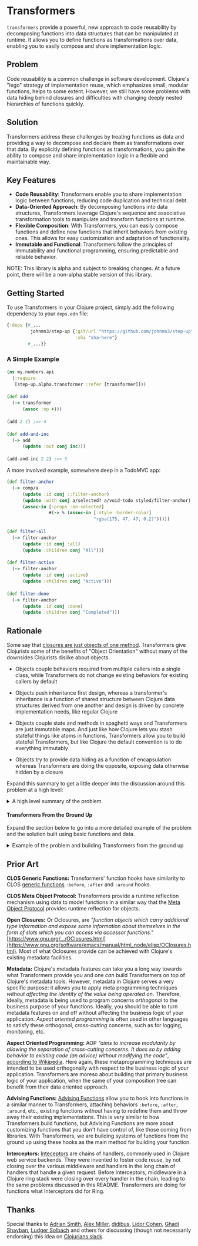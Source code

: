 # Transformers

`transformers` provide a powerful, new approach to code reusability by
decomposing functions into data structures that can be manipulated at runtime.
It allows you to define functions as transformations over data, enabling you to
easily compose and share implementation logic.

## Problem

Code reusability is a common challenge in software development. Clojure's
"lego" strategy of implementation reuse, which emphasizes small, modular
functions, helps to some extent. However, we still have some problems with data
hiding behind closures and difficulties with changing deeply nested hierarchies
of functions quickly.

## Solution

Transformers address these challenges by treating functions as data and
providing a way to decompose and declare them as transformations over that
data. By explicitly defining functions as transformations, you gain the ability
to compose and share implementation logic in a flexible and maintainable way.

## Key Features

- **Code Reusability**: Transformers enable you to share implementation logic
between functions, reducing code duplication and technical debt.
- **Data-Oriented Approach**: By decomposing functions into data structures,
Transformers leverage Clojure's sequence and associative transformation tools
to manipulate and transform functions at runtime.
- **Flexible Composition**: With Transformers, you can easily compose functions
and define new functions that inherit behaviors from existing ones. This allows
for easy customization and adaptation of functionality.
- **Immutable and Functional**: Transformers follow the principles of
immutability and functional programming, ensuring predictable and reliable
behavior.

NOTE: This library is alpha and subject to breaking changes. At a future point,
there will be a non-alpha stable version of this library.

## Getting Started

To use Transformers in your Clojure project, simply add the following
dependency to your `deps.edn` file:

```clojure
{:deps {#_...
         johnmn3/step-up {:git/url "https://github.com/johnmn3/step-up"
                          :sha "sha-here"}
        #_...}}
```

### A Simple Example

```clojure
(ns my.numbers.api
  (:require
   [step-up.alpha.transformer :refer [transformer]]))

(def add
  (-> transformer
      (assoc :op +)))

(add 2 2) ;=> 4

(def add-and-inc
  (-> add
      (update :out conj inc)))

(add-and-inc 2 2) ;=> 5
```

A more involved example, somewhere deep in a TodoMVC app:
```clojure
(def filter-anchor
  (-> comp/a
      (update :id conj ::filter-anchor)
      (update :with conj a/selected? a/void-todo styled/filter-anchor)
      (assoc-in [:props :on-selected]
                #(-> % (assoc-in [:style :border-color]
                                 "rgba(175, 47, 47, 0.2)")))))

(def filter-all
  (-> filter-anchor
      (update :id conj :all)
      (update :children conj "All")))

(def filter-active
  (-> filter-anchor
      (update :id conj :active)
      (update :children conj "Active")))

(def filter-done
  (-> filter-anchor
      (update :id conj :done)
      (update :children conj "Completed")))
```

## Rationale

Some say that [closures are just objects of one method](https://wiki.c2.com/?ClosuresAndObjectsAreEquivalent).
Transformers give Clojurists some of the benefits of "Object Orientation"
without many of the downsides Clojurists dislike about objects.

- Objects couple behaviors required from multiple callers into a single class,
while Transformers do not change existing behaviors for existing callers by
default

- Objects push inheritance first design, whereas a transformer's inheritance is
a function of shared structure between Clojure data structures derived from one
another and design is driven by concrete implementation needs, like regular
Clojure

- Objects couple state and methods in spaghetti ways and Transformers are just
immutable maps. And just like how Clojure lets you stash stateful things like
atoms in functions, Transformers allow you to build stateful Transformers, but
like Clojure the default convention is to do everything immutably

- Objects try to provide data hiding as a function of encapsulation whereas
Transformers are doing the opposite, exposing data otherwise hidden by a
closure

Expand this summary to get a little deeper into the discussion around this
problem at a high level:

<details closed>
  <summary>A high level summary of the problem</summary>

Suppose we have the following function composition tree:
```
                         A      
                         |      
                         B      
                         |      
                         C      
                       /   \    
                     D       E  
                   /  \     /|\ 
                 F     G  H  | I
                        \/  / / 
                         J_/_/  
                         |      
                         K      
```
Now, suppose we want a new function called L that wraps K. However, this new L
function needs slightly different behavior in the way that C works.

We can easily create a new C (say, "C2") that has the new behavior, but the new
L also needs all the additional behaviors from D, E, F, G, H, I, J and K.

So, they all need to be recomposed into a new tree. So now our implementation
graph looks like this:
```
                         A                           
                         |                           
                         B_________________          
                         |                 \         
                         C1                 C2       
                       /    \             /    \     
                     D       E          D       E    
                   /  \     / |\         \     / |\  
                 F     G  H   | I         G  H   | I 
                        \/   /  /          \/   /  / 
                         J__/__/            J__/__/  
                         |                  |        
                         K1                 K2       
```
Notice, the only genuinely new code in the new tree is in C2 and K2.

D1, E1, F1, G1, H1, I1, J1 and K1 all needed to be recomposed into two separate
call trees, bloating code with technical debt. If there's ever a bug in the way
G1 called D1, for instance, we'll now have to remember to go back and fix it in
two different places.

Looking at the graph like this, we might get the impression that managing this
code duplication isn't that bad. Visually, you can _see_ where the duplications
are and if you later want to replace the common code with an abstraction, it
looks like that would be pretty easy. But when these functions are spread
across many namespaces, with even deeper call trees, with more numerous
duplications through out the app, over the course of years...

No, sometimes it's not entirely clear whether or not these two call trees can
be abstracted back into one again. So, what started as a defensive measure, to
grow our code rather than changing it, duplicating it created it's own set of
problems and technical debt for us to deal with.

With Transformers we are able to define C2 and K2 and then share the rest of
the call tree between C and K.
```
                                    A        
                                    |        
                                    B        
                                    |        
                                    C  C2    
                                  /  \/|     
                                D____/\E     
                               / \    /|\    
                              F   G  H | I   
                                   \/ / /    
                                    J/_/     
                                    | \      
                                    K  k2    
```
We are not _mutating_ here. When K2 is defined, two different logical call
trees are created, similar to how `(def a {:a 1})` and `(def b (assoc a :b 1)`
are two different logical maps that share implementation structure between
them.

Imagine if we weren't allowed to `(def c (assoc b :a 3))` because the value of
`:a` was already closed over by the definition of `a` and `b`. We'd end up
having to redefine a lot of values for a lot of things that mostly already
exist but just happen to be in different data structures simultaneously.

So, why do that to ourselves with our functions?

We're good at managing sequences and eloquently merging maps. It's trivial for
us to simply decompose our functions into data and declare them as
transformations over those decomposed pieces. Transformers let us do that.

With Transformers you can transform your functions like data. By explicitly
decomposing and declaring your functions as data, and by defining them via
transformations over data, regular functions gain macro-like powers over
other regular functions defined in this way.

So don't wait... Embrace the _non-dual_ nature of data function Transformers.
Yes, even you, too, can walk through the _vail of the closure_ and finally tame
the dragons of duality between verbs and nouns!

<div style="text-align: center;">
<img src="lexical_dragon.jpeg" alt="The Lexical Dragons of Code and Data" width="200"/>
</div>

</details>

#### Transformers From the Ground Up

Expand the section below to go into a more detailed example of the problem and
the solution built using basic functions and data.

<details closed>
  <summary>Example of the problem and building Transformers from the ground up</summary>

Bob works at Acme Widgets as a Staff Engineer in the Weather Widgets
department.

They've got'im working on a widget that converts celcius to fahrenheit.
Pretty simple, right? Should have been, but... management... They thought
they were better programmers than Bob.

Bob warned them, "I need more requirements. It can't just be
`(* (/ 5 9) (- c 32))` from spreadsheet you gave me. How will it be used?"

"No, it's just that!" they said. "It'll be easy," they said. "Fine," he
said.
```clojure
(defn fahrenheit [c]
  (* (/ 5 9) (- c 32)))
#_(fahrenheit 104) ;=> 40
```
A week after the widget hit prod though, here they come:

"Bob, we need it to recognize numbers ending in c, Bob," they said. "It's
just thas one more thing," they said. "Oh, and the output needs an f at the
end," they also said.

By this time, though, the fahrenheit component had been added to twelve
different weather components, spread across other components in 37 different
namespaces, which has already been showing up in hundreds of pages through
out multiple apps running in prod. Changing fahreinheit now is not a trivial
thing. It'll take tons of testing across many different teams that depend on
how it currently looks and works.

So Bob did the logical thing and just wrapped it:
```clojure
(defn parse-c [c]
  (if (= \c (last (str c)))
    (parse-long (apply str (butlast (str c))))
    (if (string? c)
      (parse-long c)
      c)))
#_(parse-c "104c") ;=> 104

(defn f2 [c]
  (let [c2 (parse-c c)]
    (str (fahrenheit c2) "f")))
#_(f2 "104c") ;=> "40f"
```
#### _Implementation diagram so far:_
```clojure
;; fahrenheit    parse-c    
;;           \  /           
;;            f2            
```

There. Now all existing callers can continue to function and look as they
are and only new widgets that the higherups need the new behavior in can
depend on the newly wrapped funciton. That's normally how we reuse
implementation details in functional programming - we wrap it in another
function. This is called the "legos method" of code reuse. It has it's
pros and cons, like all patterns.

But, uh oh, the higherups came back with another request...
They wanted Bob to peg all inputs below 0 to 0 now. They say it's for
simplified widgets view, for views that don't involve temperatures below
zero celsius.

"Fine, whatever," Bob thinks. "I'm done trying to reason with these
people."

Against Bob's better judgement, he went and made the thing that can't
calculate temperature correctly. But he now he had a problem.

In the time between their previous request and this one, both the original
farenheit and the f2 versions of the calculator have ended up in twice as
many namespaces and web pages in prod. So, if we need to change how either
one of those work, we're going to need to test all of those downstream apps
very thoroughly.

Can't we just do what we did last time? Can't we just wrap f2 like we did
with fahreinheit? Then only have new callers are calling the feature-wrapped
versions?

"No," Bob realized. We need the parser to run before we can compare the
input to 0. We don't need to change the value of f2's input (c) or its
return value - we need to alter a value inside of f2 (c2).

So, sure, he can defensively make a f3 but, unfortunately, Bob's going to
have to reimplement most of c2 in his new f3 function. So that's what he
did:
```clojure
(defn f3 [c]
  (let [c2 (parse-c c)]
    (if (< c2 0)
      (str (fahrenheit 0) "f")
      (str (fahrenheit c2) "f"))))
#_(f3 "-19") ;=> "-17.77777777777778f"
#_(f3 "-30") ;=> "-17.77777777777778f"
```
#### _Implementation diagram so far:_
```clojure
;; fahrenheit-1  parse-c-1   fahrenheit-1  parse-c-1    
;;           \  /                      \  /             
;;            f2                        f3              
```
There we go. That looks great! But like all great things, management came
back with another request. They say that some customers say that they only
want even significand (to the left of the decimal) outputs, otherwise they'd
like to have 1 added to the output.

Weird flex, but okay, right? Thinks stopped making sense a long time ago, as
far as Bob was concerned. Again, since our new f3 has been created, Terry
has added 23 widgets that depend on it. And, again, we don't need to risk
breaking those downstream consumers of f3, so Bob can just make an f3-even,
for those widgets that need the new feature.

All is not lost though, right? We can still reuse all of the implementation
from f3, right? No, f3 returns strings... We'd have to either turn the
strings back into numbers, so that we can add 1 to the even numbers, or we'd
have to reimplement f3 entirely. Dang it!

"Fine," Bob surmises, "Clojure makes this super easy anyway." And he's right.
These  functions are very simple and not hard to understand. It looks a
little messy, but it's a mess we can handle. It is far better to defensively
grow our code and risk implementation redundancy and code duplication than
it is to change existing code and risk breaking the whole world of
downstream consumers.

So, again, he again reimplements a bespoke solution, very similar to
existing solutions, but just slightly different:
```clojure
(defn f3-even [c]
  (let [c2 (parse-c c)
        res (if (< c2 0)
              (fahrenheit 0)
              (fahrenheit c2))]
    (str (if (even? (int res))
           res
           (inc res))
         "f")))
#_(f3-even "50") ;=> 10
#_(f3-even "51") ;=> 10.555555555555555
#_(f3-even "52") ;=> 12.11111111111111
```
#### _Implementation diagram so far:_
```clojure
;; fahrenheit    parse-c     fahrenheit    parse-c     fahrenheit    parse-c    
;;           \  /                      \  /                      \  /           
;;            f2                        f3                        f3-even       
```
Not pretty, but whatever, this is a one off. It's a pure function. It does
what it needs to, let's just leave alone and stop talking about it, k?

Fortunately, because everything is so stable and Acme Widgets has this ethic
of always defensively duplicating code over risking the breakage of
downstream callers in important components, Bob is right. He can mostly set
it and forget it and it'll keep working 100 years from now.

Oh, suprise, suprise... Now the higherups have a new requirement: fahrenheit
is going multi tenent. I know, it sounds drastic but we can migrate
incrementally.

One of our premium customers wants to be able to put capital "C"s, in
addition to lowercase "c"s, for inputs. The higherups think it'd be a great
idea if, as a test, we introduce multi-tenancy first in our weather widgets
and, specifically, in Bob's farenheit widgets. If non-premium customers want
that feature, they'll have to pay extra.

Bob would prefer not to support duplicative code over time unnecessarily, so
he reuses parse-c's implementation in parse-C. The new behavior can wrap
the semantics of parse-c cleanly, so no big deal:
```clojure
(defn parse-C [c]
  (if (= \C (last (str c)))
    (parse-long (apply str (butlast (str c))))
    (parse-c c)))
```
parse-c was implemented way back before f2 was implemented though. Do we
have to make a new f2? And do we also have to make a new f3, so that we
can have a new f3-even?

Bob ponders parameterizing the parser. Again, he sees no point in risking
damange to downstream callers of f3 and f3-even, so he implements fresh,
bespoke versions of f3 and f3-even with the parser parameterized:
```clojure
(defn f3-with-parser [c & [parser]]
  (let [c2 ((or parser parse-c) c)] ; <- let's still fall back to parse-c
    (if (< c2 0)
      (str (fahrenheit 0) "f")
      (str (fahrenheit c2) "f"))))
#_(f3-even-with-parser "104C" parse-C) ;=> "40f"

(defn f3-even-with-parser [c & [parser]]
  (let [c2 ((or parser parse-c) c)
        res (if (< c2 0)
              (fahrenheit 0)
              (fahrenheit c2))]
    (str (if (even? (int res))
           res
           (inc res))
         "f")))
#_(f3-even-with-parser "104C" parse-C) ;=> "40f"
```
#### _Implementation diagram so far:_
```clojure
;; fahrenheit    parse-c     fahrenheit    parse-c     fahrenheit    parse-c  
;;           \  /                      \  /                      \  /         
;;            f2                        f3                        f3-even     
;;                                                                            
;;                                                                            
;; fahrenheit----parse-c____               fahrenheit----parse-c              
;;           \  /           \                        \  /                     
;;      f3-with-parser       parse-C          f3-even-with-parser             
```
Awesome. A bit of a PITA, having to expand our signature like that, but
it's more robust now. Also sucks that we have to maintain the parallel
implementations like this. Maybe Bob should refactor this.

He'll get to that soon, but the higherups have another feature request
that has to get done quick. Remember that "never less than zero""
constraint from f3? Now they want to let prememium members have any number
less than "n" or any other condition, for that matter.

Okay, so what do we do now?

Can we wrap f3-with-parser? Again, no, because that conditional's logic
(`(< c2 0)`) is closed over, inside f2 and f3. And, again, Sally already
made 15 widgets that depend on them, living in prod. Dependencies have
already leaked everywhere for f3-with-parser and f3-even-with-parser.

We can't keep doing this. Bob needs to parameterize that conditional so we
can stop reimplementing it. Then we can start reusing these functions by
simply composing them with function wrappers that pass in the conditional
as a parameter.

And, we still don't want to unnecessarily risk affecting consumers of f2,
f3, f3-even, f3-with-parser and f3-even-with-parser, so let's not delete
those. Let's just make the new parameterized versions for new callers. One
day, when we have the resources, we may migrate all those old consumers to
the new functions. For now, we have to move fast without breaking things so
let's just have Bob make some new functions:
```clojure
(defn f3-with-parser-and-conditional [c & [parser conditional-fn]]
  (let [c2 ((or parser parse-c) c)] ; <- let's still fall back to parse-c
    (if conditional-fn
      (if (conditional-fn c2)
        (str (fahrenheit 0) "f")
        (str (fahrenheit c2) "f"))
      (if (< c2 0)
        (str (fahrenheit 0) "f")
        (str (fahrenheit c2) "f")))))

(defn f3-even-with-parser-and-conditional [c & [parser conditional-fn]]
  (let [c2 ((or parser parse-c) c)
        res (if conditional-fn
              (if (conditional-fn c2)
                (fahrenheit 0)
                (fahrenheit c2))
              (if (< c2 0)
                (fahrenheit 0)
                (fahrenheit c2)))]
    (str (if (even? (int res))
           res
           (inc res))
         "f")))
(f3-even-with-parser-and-conditional 104 parse-C #(< % 0)) ;=> "40f"
``` 
#### _Implementation diagram so far:_
```clojure
;; fahrenheit    parse-c     fahrenheit    parse-c     fahrenheit    parse-c       
;;           \  /                      \  /                      \  /              
;;            f2                        f3                        f3-even          
;;                                                                                 
;;                                                                                 
;; fahrenheit----parse-c________               fahrenheit----parse-c                   
;;           \  /               \                        \  /                          
;;            f3-with-parser     parse-C           f3-even-with-parser    
;;                                                                                 
;;                                                                                 
;; fahrenheit----parse-c                   fahrenheit----parse-c                     
;;           \  /                                    \  /                          
;;  f3-with-parser-and-conditional            f3-even-with-parser-and-conditional             
```
Okay, hmm. That's a bit much. There's gotta be a better way. Sure, we could
parameterize everything about this function, but where do we stop? This is
getting out of hand.

Just for shits-and-giggles, Bob decides to take this parameterization a step
further and parameterize even the even? branch of the second function. This
allows him to reduce both functions back down into a single function that
optionally defaults to the even? testing branch unless it's overridden by
the caller. So Bob makes an f4 that parameterizes what to do with the
conditional's result:
```clojure
(defn f4 [c & [parser conditional-fn dunzo]]
  (let [c2 ((or parser parse-c) c)
        res (if conditional-fn
              (if (conditional-fn c2)
                (fahrenheit 0)
                (fahrenheit c2))
              (if (< c2 0)
                (fahrenheit 0)
                (fahrenheit c2)))]
    (str (if dunzo
           (dunzo res)
           (if (even? (int res))
             res
             (inc res)))
         "f")))
#_ (f4 104 parse-C #(< 40 %) #(if (even? (int %)) % (inc %))) ;=> "-16.77777777777778f"
```
#### _Implementation diagram so far:_
```clojure
;; fahrenheit    parse-c     fahrenheit    parse-c     fahrenheit    parse-c       
;;           \  /                      \  /                      \  /              
;;            f2                        f3                        f3-even          
;;                                                                                 
;;                                                                                 
;; fahrenheit----parse-c________               fahrenheit---parse-c                   
;;           \  /               \                        \  /                          
;;            f3-with-parser     parse-C           f3-even-with-parser    
;;                                                                                 
;;                                                                                 
;; fahrenheit----parse-c                   fahrenheit----parse-c                 
;;           \  /                                    \  /                          
;;  f3-with-parser-and-conditional     f3-even-with-parser-and-conditional
;;                                                                                 
;;                                                                                 
;;                   fahrenheit----parse-c   
;;                             \  /          
;;                              f4   
```
Now we can do (f4 104 parse-C #(< 40 %) #(if (odd? (int %)) % (inc %)))
```clojure
(f4 104 parse-C #(< % 0) #(if (odd? (int %)) % (inc %))) ;=> "41f"
```
Okay, but this is getting pretty ugly now. The function is moreso
parameterization than it is business logic.

We're parameterizing the handling of the inputs. We're parameterizing what
to do with the inputs after they're handled. We're parameterizing almost
everything but the function that's actually operating on the data.

Why not parameterize that too? Why not parameterize everything about a
function?

Below is an "abstract function" which is structured into these internal
function stages that we've been discussing:
```clojure
(def data {:args [] :in [] :tf [] :op nil :out [] :tf-end [] :res nil})

(defn apply-env-fns [env k]
  (if-not (seq (get env k))
    env
    (reduce (fn [e f] (f e)) env (get env k))))

(defn abstract-function [d & args]
  (let [enva (update d :args into
                     (reduce (fn [a f] [(apply f a)])
                     args (:in d)))
        envb (apply-env-fns enva :tf)
        res (if-not ((:op envb))
                (:args envb)
                (apply (:op envb) (:args envb)))
        envc (assoc d :res (reduce (fn [r f] (f r))
                                   res (:out envb)))
        envd (apply-env-fns envc :tf-end)]
    (:res env4)))
#_ (abstract-function (-> data (assoc :op +)) 1 2 3) ;=> 6
```
Okay, so what we have here is a data model of a function. With it, we're able
to do everything we were able to do above, but with just data.

In the picture below, we break down this data model for functions into four
main phases:

<div style="text-align: center;">
<img src="anatomy_of_a_function.png" alt="The Anatomy of a Function" width="800"/>
</div>

In the picture we also have an initialization phase. We're not going to use the
initialization phase in this section but we'll get into them in other sections.

Okay, let's try it first with fahrenheit as the operator function:
```clojure
(->> 104
     (abstract-function (-> data (assoc :op fahrenheit)))) ;=> 40
```

Sure, that's not very useful by itself. The fun starts when we add more
implementation data to the abstract function.

Let's replicate f2 by adding parsing and formatting implementation data:
```clojure
(->> "-103c"
     (abstract-function
      (-> data
          (update :in conj parse-c)
          (assoc :op fahrenheit)
          (update :tf-end conj #(update % :res (str % "F")))))) ;=> -75
```
Why would we do this? By keeping these implementation details separate but
still located in the same data structure as its other associated implementation
details, we can _use_ the function or _reuse the implementation_ of the
function, depending on the evolving requirements of our application.

Let's define f2 again but, this time, lets store the function as data:
```clojure
(def f-with-parse ;; was f2
  (-> data
      (update :in conj parse-c)
      (assoc :op fahrenheit)
      (update :tf-end conj #(update % :res (str % "F")))))
```
#### _Implementation diagram so far:_
```clojure
;; fahrenheit    parse-c  
;;           \  /         
;;        f-with-parse    
```
So far, our implementation diagram looks mostly the same.

Now we can run the data through the abstract function with arguments:
```clojure
(abstract-function f-with-parse "-103c") ;=> "-75F"
```
Great, now let's add the below zero gaurd from f3:
```clojure
(def f-with-parse-and-cond ;; <- was f3-even
  (-> f-with-parse 
      (update :tf conj
              #(update % :args (if (< (first %) 0) [0] %)))))
```
#### _Implementation diagram so far:_
```clojure
;; fahrenheit    parse-c                            
;;           \  /                                     
;;        f-with-parse ----- f-with-parse-and-cond  
```
Already, we can see that our implementation diagram is growing at a slower rate
than our prior implementations.

Remember that in the original f3 we had to reimplement everything about f2.
Here, were only adding the update to the args - same result:
```clojure
(abstract-function f-with-parse-and-cond "-103c") ;=> "-17.77777777777778F"
```
And for increasing the evens by one? Instead of becoming more complex with
wrappers, things become _less_ complex with Transformers:
```clojure
(def f4*
  (-> f-with-parse-and-cond
      (update :out conj #(if (even? (int %)) % (inc %)))))
```
#### _Implementation diagram so far:_
```clojure
;; fahrenheit    parse-c                                    
;;           \  /                                           
;;        f-with-parse ----- f-with-parse-and-cond -- f4*   
```
Well, that was easy. We didn't have to go reimplementing f2 and f3 all over
again!

Works the same:
```clojure
(abstract-function f4* "-103c") ;=> "-16.77777777777778F"
```

All the other modifications and expansions we made to f4* in our original
example are no longer necessary.

Because `f3-with-parser`, `f3-even-with-parser`,
`f3-with-parser-and-conditional`, `f3-even-with-parser-and-conditional` and
`f4*` all simply parameterize implementation details for their callers, we no
longer need to write those implementations.

Therefore, what was:
```clojure
(f3-even-with-parser "104C" parse-C) ;=> "40f"
```
Becomes:
```clojure
(-> f-with-parse
    (update :in #(-> % rest (conj parse-C))
    (abstract-function "-103c")) ;=> "40f"
```
Or, if we don't mind expanding our implementation diagram:
```clojure
(def f3-even-with-parser
  (-> f-with-parse
      (update :in #(-> % rest (conj parse-C)))
#_ (abstract-function f3-even-with-parser "-103c") ;=> "40f"
```
#### _Implementation diagram so far:_
```clojure
;; fahrenheit    parse-c                                  
;;           \  /                                         
;;        f-with-parse ----- f-with-parse-and-cond -- f4*  
;;                    \_____ f3-even-with-parser          
```

Still quite simple.

Here were are anonymously implementing `f4*` inline:
<!-- conditional dunzo -->
```clojure
(-> f3-even-with-parser
    (assoc :conditional #(< 40 %))
    (assoc :dunzo #(if (even? (int %)) % (inc %))
    (update :tf-end conj #())
    (abstract-function "-103c")) ;=> "40f"
```
(f4* 104 parse-C #(< 40 %) #(if (even? (int %)) % (inc %)))

Notice how we never had to go back and rewrite old functions, parameterizing
behaviors we didn't anticipate at the design stage.

The f4* function fully reuses the f-with-parse-and-cond function. The
f-with-parse-and-cond function fully reuses the f-with-parse function.

Oh, but we need a version of f4* that doesn't convert the result to a string
with "f" at the end!

How hard would it be for us to transform f4* into on that acts as if
f-with-parse never coupled the formating behavior in its implementation?

Pretty easy!
```clojure
(def f4-raw
  (-> f4* (update :tf-end empty)))

(abstract-function f4-raw "-103c") ;=> -16.77777777777778
```
And Bob didn't necessarily have to make `f4-raw`. Nobody on team Weather
Widgets needs to be able to make changes, or have write access to the 
weather-widgets repo, in order to make that above f4-raw. Any downstream
consumer of f4* can transform its implementation in the way above. So doesn't
necessarily have to support all these features, just a good core set of
widgets that can be easily transformed into other widgets.

That's basically what Transformers are, but just with a few more bells and
whistles. But, when you invoke the transformer map, it's as if
`abstract-function` is preceding the map in every invocation. Transformers
provide a way to more easily compose functions and declaratively recompose
them after they've already been defined. They parameterize every part of the
insides of a function, turning its semantics inside out, so that those 
implementation parts are not coupled together by the function closure.

Transformers allow you to share implementation without forcing
specific abstractions. It's an abstract function, so your code doesn't
have to be.

People are complaining that "reusable" code is problematic.

“duplication is far cheaper than the wrong abstraction” they say
“prefer duplication over the wrong abstraction” they say

The main method of implementation reuse in clojure is by convention of making
small, single purpose functions. We make small lego blocks out of functions
that can be easily composed together to create any large scale behavior
we want.

This has one downside though - while it's easy to swap out one function
anywhere in an heirarchy of functions composed together with another
function with the new feature, we still have to recompose the entire
heirarchy downstream of the new function. Easy to do - you can essentially
copy and paste the same composition logic downstream of the new function.

In other words, for function C in A->B->C->D->E, if we need a new E that
needs a new feature from C, then when we go to make a new C we have to also
go make a new D that wraps the new C, so that the new E can wrap the new
D.

So, we're not really getting to reuse D in this new C/new D relationship.
Technically, there's no reason we should have to rewrite all the wrappers
between a new function and an old one that is getting a new feature. We
can't do that though, because by "closing over" our implementations we are
preventing the sharing of their compositions. 
</details>

##  Prior Art

**CLOS Generic Functions:** Transformers' function hooks have similarity
to CLOS [generic functions](https://lispcookbook.github.io/cl-cookbook/clos.html)
`:before`, `:after` and `:around` hooks.

**CLOS Meta Object Protocol:** Transformers provide a runtime reflection
mechanism using data to model functions in a similar way that the [Meta
Object Protocol](https://www.cliki.net/mop) provides runtime reflection for objects.

**Open Closures:** Or Oclosures, are _"function objects which carry additional
type information and expose some information about themselves in the form of
slots which you can access via accessor functions."_ [https://www.gnu.org/.../OClosures.html](https://www.gnu.org/software/emacs/manual/html_node/elisp/OClosures.html). Most of what
Oclosures provide can be achieved with Clojure's existing metadata facilities.

**Metadata:** Clojure's metadata features can take you a long way towards what
Transformers provide you and one _can_ build Transformers on top of Clojure's
metadata tools. However, metadata in Clojure serves a very specific purpose:
it allows you to apply meta programming techniques _without affecting the
identity of the value being operated on_. Therefore, ideally, metadata is
being used to program concerns _orthogonal_ to the business purpose of your
functions. Ideally, you should be able to turn metadata features on and off
without affecting the business logic of your application. _Aspect oriented
programming_ is often used in other languages to satisfy these orthogonol,
_cross-cutting_ concerns, such as for logging, monitoring, etc.

**Aspect Oriented Programming:** AOP _"aims to increase modularity by allowing
the separation of cross-cutting concerns. It does so by adding behavior to
existing code (an advice) without modifying the code"_, [according to Wikipedia](https://en.wikipedia.org/wiki/Aspect-oriented_programming).
Here again, these metaprogramming techniques are intended to be used
orthogonally with respect to the business logic of your application.
Transformers are moreso about building that primary business logic of your
application, when the same of your composition tree can benefit from their data
oriented approach.

**Advising Functions:** [Advising Functions](https://www.gnu.org/software/emacs/manual/html_node/elisp/Advising-Functions.html)
allow you to hook into functions in a similar manner to Transformers, attaching
behaviors `:before`, `:after`, `:around`, etc., existing functions without
having to redefine them and throw away their existing implementations. This is
very similar to how Transformers build functions, but Advising Functions are
more about customizing functions that you don't have control of, like those
coming from libraries. With Transformers, we are building systems of functions
from the ground up using these hooks as the main method for building your
function.

**Interceptors:** [Inteceptors](http://pedestal.io/pedestal/0.7/reference/interceptors.html)
are chains of handlers, commonly used in Clojure web service backends. They
were invented to foster code reuse, by not closing over the various middleware
and handlers in the long chain of handlers that handle a given request. Before
Interceptors, middleware in a Clojure ring stack were closing over every
handler in the chain, leading to the same problems discussed in this README.
Transformers are doing for functions what Interceptors did for Ring.

## Thanks

Special thanks to [Adrian Smith](https://clojurians.slack.com/team/U7RJTCH6J),
[Alex Miller](https://github.com/puredanger),
[didibus](https://clojurians.slack.com/team/U0K064KQV),
[Lidor Cohen](https://clojurians.slack.com/team/U8RHR1V60),
[Ghadi Shayban](https://clojurians.slack.com/team/U050ECB92),
[Ludger Solbach](https://clojurians.slack.com/team/U017HM6BG07)
and others for discussing (though not necessarily endorsing) this idea on
[Clojurians slack](https://app.slack.com/client/T03RZGPFR).

